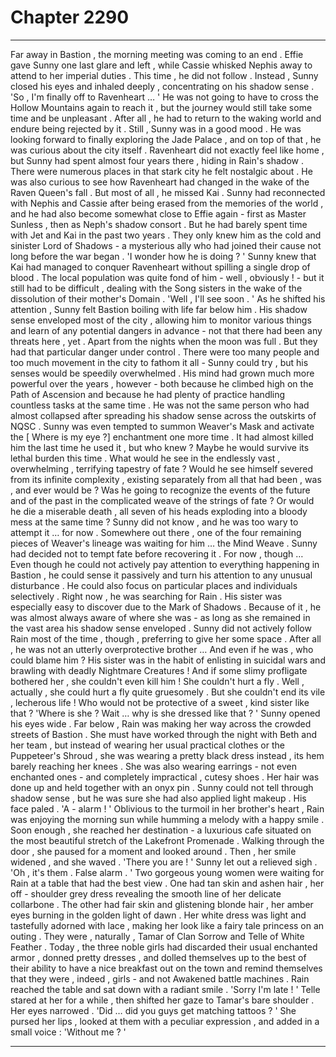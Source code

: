 
# Chapter 2290


---

Far away in Bastion , the morning meeting was coming to an end . Effie gave Sunny one last glare and left , while Cassie whisked Nephis away to attend to her imperial duties . This time , he did not follow .
Instead , Sunny closed his eyes and inhaled deeply , concentrating on his shadow sense .
'So , I'm finally off to Ravenheart … '
He was not going to have to cross the Hollow Mountains again to reach it , but the journey would still take some time and be unpleasant . After all , he had to return to the waking world and endure being rejected by it . Still , Sunny was in a good mood .
He was looking forward to finally exploring the Jade Palace , and on top of that , he was curious about the city itself . Ravenheart did not exactly feel like home , but Sunny had spent almost four years there , hiding in Rain's shadow . There were numerous places in that stark city he felt nostalgic about . He was also curious to see how Ravenheart had changed in the wake of the Raven Queen's fall .
But most of all , he missed Kai .
Sunny had reconnected with Nephis and Cassie after being erased from the memories of the world , and he had also become somewhat close to Effie again - first as Master Sunless , then as Neph's shadow consort . But he had barely spent time with Jet and Kai in the past two years . They only knew him as the cold and sinister Lord of Shadows - a mysterious ally who had joined their cause not long before the war began .
'I wonder how he is doing ? '
Sunny knew that Kai had managed to conquer Ravenheart without spilling a single drop of blood . The local population was quite fond of him - well , obviously ! - but it still had to be difficult , dealing with the Song sisters in the wake of the dissolution of their mother's Domain .
'Well , I'll see soon . '
As he shifted his attention , Sunny felt Bastion boiling with life far below him . His shadow sense enveloped most of the city , allowing him to monitor various things and learn of any potential dangers in advance - not that there had been any threats here , yet .
Apart from the nights when the moon was full . But they had that particular danger under control .
There were too many people and too much movement in the city to fathom it all - Sunny could try , but his senses would be speedily overwhelmed . His mind had grown much more powerful over the years , however - both because he climbed high on the Path of Ascension and because he had plenty of practice handling countless tasks at the same time . He was not the same person who had almost collapsed after spreading his shadow sense across the outskirts of NQSC .
Sunny was even tempted to summon Weaver's Mask and activate the [ Where is my eye ?] enchantment one more time . It had almost killed him the last time he used it , but who knew ? Maybe he would survive its lethal burden this time .
What would he see in the endlessly vast , overwhelming , terrifying tapestry of fate ? Would he see himself severed from its infinite complexity , existing separately from all that had been , was , and ever would be ? Was he going to recognize the events of the future and of the past in the complicated weave of the strings of fate ?
Or would he die a miserable death , all seven of his heads exploding into a bloody mess at the same time ? Sunny did not know , and he was too wary to attempt it … for now .
Somewhere out there , one of the four remaining pieces of Weaver's lineage was waiting for him … the Mind Weave . Sunny had decided not to tempt fate before recovering it .
For now , though …
Even though he could not actively pay attention to everything happening in Bastion , he could sense it passively and turn his attention to any unusual disturbance . He could also focus on particular places and individuals selectively .
Right now , he was searching for Rain . His sister was especially easy to discover due to the Mark of Shadows . Because of it , he was almost always aware of where she was - as long as she remained in the vast area his shadow sense enveloped .
Sunny did not actively follow Rain most of the time , though , preferring to give her some space . After all , he was not an utterly overprotective brother …
And even if he was , who could blame him ?
His sister was in the habit of enlisting in suicidal wars and brawling with deadly Nightmare Creatures !
And if some slimy profligate bothered her , she couldn't even kill him !
She couldn't hurt a fly . Well , actually , she could hurt a fly quite gruesomely . But she couldn't end its vile , lecherous life !
Who would not be protective of a sweet , kind sister like that ?
'Where is she ? Wait … why is she dressed like that ? '
Sunny opened his eyes wide .
Far below , Rain was making her way across the crowded streets of Bastion . She must have worked through the night with Beth and her team , but instead of wearing her usual practical clothes or the Puppeteer's Shroud , she was wearing a pretty black dress instead , its hem barely reaching her knees . She was also wearing earrings - not even enchanted ones - and completely impractical , cutesy shoes . Her hair was done up and held together with an onyx pin .
Sunny could not tell through shadow sense , but he was sure she had also applied light makeup . His face paled .
'A - alarm ! '
Oblivious to the turmoil in her brother's heart , Rain was enjoying the morning sun while humming a melody with a happy smile . Soon enough , she reached her destination - a luxurious cafe situated on the most beautiful stretch of the Lakefront Promenade . Walking through the door , she paused for a moment and looked around .
Then , her smile widened , and she waved .
'There you are ! '
Sunny let out a relieved sigh .
'Oh , it's them . False alarm . '
Two gorgeous young women were waiting for Rain at a table that had the best view . One had tan skin and ashen hair , her off - shoulder grey dress revealing the smooth line of her delicate collarbone . The other had fair skin and glistening blonde hair , her amber eyes burning in the golden light of dawn . Her white dress was light and tastefully adorned with lace , making her look like a fairy tale princess on an outing .
They were , naturally , Tamar of Clan Sorrow and Telle of White Feather . Today , the three noble girls had discarded their usual enchanted armor , donned pretty dresses , and dolled themselves up to the best of their ability to have a nice breakfast out on the town and remind themselves that they were , indeed , girls - and not Awakened battle machines .
Rain reached the table and sat down with a radiant smile .
'Sorry I'm late ! '
Telle stared at her for a while , then shifted her gaze to Tamar's bare shoulder . Her eyes narrowed .
'Did … did you guys get matching tattoos ? '
She pursed her lips , looked at them with a peculiar expression , and added in a small voice :
'Without me ? '

---

